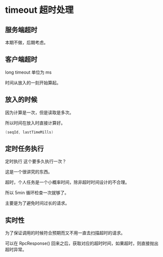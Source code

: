# timeout 超时处理

## 服务端超时

本期不做，后期考虑。

## 客户端超时

long timeout 单位为 ms

时间从放入的一刻开始算起。

## 放入的时候

因为计算是一次，但是读取是多次。

所以时间在放入时直接计算好。

```java
(seqId, lastTimeMills)
```

## 定时任务执行

定时执行 这个要多久执行一次？

这是一个很讲究的东西。

超时，个人任务是一个小概率时间，除非超时时间设计的不合理。

所以 5min 循环检查一次就够了。

主要是为了避免时间过长的请求。

## 实时性

为了保证调用的时候符合预期而又不用一直去扫描超时的请求。

可以在 RpcResponse() 回来之后，获取对应的超时时间，如果超时，则直接抛出超时异常。